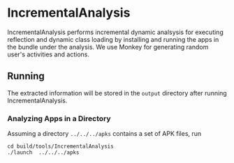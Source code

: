IncrementalAnalysis
==================

IncrementalAnalysis performs incremental dynamic analsysis for executing reflection and dynamic class loading by installing and running the apps in the bundle under the analysis. We use Monkey for generating random user's activities and actions.

## Running

The extracted information will be stored in the `output` directory after running IncrementalAnalysis.

### Analyzing Apps in a Directory

Assuming a directory `../../../apks` contains a set of APK files, run

    cd build/tools/IncrementalAnalysis
    ./launch  ../../../apks
